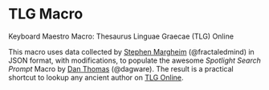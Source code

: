 # TLG Macro
Keyboard Maestro Macro: Thesaurus Linguae Graecae (TLG) Online

This macro uses data collected by [Stephen Margheim](https://github.com/fractaledmind/Classical-Studies-Resources) (@fractaledmind) in JSON format, with modifications, to populate the awesome *Spotlight Search Prompt* Macro by [Dan Thomas](https://github.com/dagware/DanThomas/blob/master/Keyboard%20Maestro%20Macros%2C%20Plugins%20and%20Videos.md) (@dagware). The result is a practical shortcut to lookup any ancient author on [TLG Online](http://www.tlg.uci.edu). 




